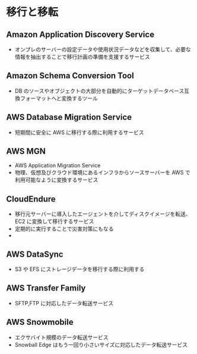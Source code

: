 # 移行と移転

## Amazon Application Discovery Service

-   オンプレのサーバーの設定データや使用状況データなどを収集して、必要な情報を抽出することで移行計画の準備を支援するサービス

## Amazon Schema Conversion Tool

-   DB のソースやオブジェクトの大部分を自動的にターゲットデータベース互換フォーマットへと変換するツール

## AWS Database Migration Service

-   短期間に安全に AWS に移行する際に利用するサービス

## AWS MGN

-   AWS Application Migration Service
-   物理、仮想及びクラウド環境にあるインフラからソースサーバーを AWS で利用可能なように変換するサービス

## CloudEndure

-   移行元サーバーに導入したエージェントを介してディスクイメージを転送、EC2 に変換して移行するサービス
-   定期的に実行することで災害対策にもなる
-

## AWS DataSync

-   S3 や EFS にストレージデータを移行する際に利用する

## AWS Transfer Family

-   SFTP,FTP に対応したデータ転送サービス

## AWS Snowmobile

-   エクサバイト規模のデータ転送サービス
-   Snowball Edge はもう一回り小さいサイズに対応したデータ転送サービス
